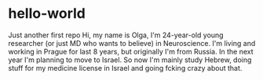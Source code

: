 # hello-world
Just another first repo
Hi, my name is Olga, I'm 24-year-old young researcher (or just MD who wants to believe) in Neuroscience. I'm living and working in Prague for last 8 years, but originally I'm from Russia. In the next year I'm planning to move to Israel. So now I'm mainly study Hebrew, doing stuff for my medicine license in Israel and going fcking crazy about that. 
